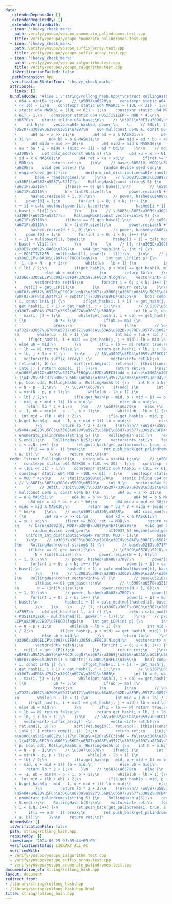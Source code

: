 ```yaml
---
data:
  _extendedDependsOn: []
  _extendedRequiredBy: []
  _extendedVerifiedWith:
  - icon: ':heavy_check_mark:'
    path: verify/yosupo/yosupo_enumerate_palindromes.test.cpp
    title: verify/yosupo/yosupo_enumerate_palindromes.test.cpp
  - icon: ':heavy_check_mark:'
    path: verify/yosupo/yosupo_suffix_array.test.cpp
    title: verify/yosupo/yosupo_suffix_array.test.cpp
  - icon: ':heavy_check_mark:'
    path: verify/yosupo/yosupo_zalgorithm.test.cpp
    title: verify/yosupo/yosupo_zalgorithm.test.cpp
  _isVerificationFailed: false
  _pathExtension: hpp
  _verificationStatusIcon: ':heavy_check_mark:'
  attributes:
    links: []
  bundledCode: "#line 1 \"string/rollong_hash.hpp\"\nstruct RollingHash{\n    using\
    \ u64 = uint64_t;\n\n    // \u5B9A\u6570\n    constexpr static u64 MASK30 = (1UL\
    \ << 30) - 1;\n    constexpr static u64 MASK31 = (1UL << 31) - 1;\n    constexpr\
    \ static u64 MASK61 = (1UL << 61) - 1;\n    constexpr static u64 MOD = (1UL <<\
    \ 61) - 1;\n    constexpr static u64 POSITIVIZER = MOD * 4;\n\n    // static\u5909\
    \u6570\n    static inline u64 base;\n\n    // \u30E1\u30F3\u30D0\u5909\u6570\n\
    \    int N;\n    vector<u64> hashed, power;\n    \n    // 30bit, 31bit\u3067\u533A\
    \u5207\u308B\u639B\u3051\u7B97\n    u64 mul(const u64& a, const u64& b) {\n  \
    \      u64 au = a >> 31;\n        u64 ad = a & MASK31;\n        u64 bu = b >>\
    \ 31;\n        u64 bd = b & MASK31;\n        u64 mid = ad * bu + au * bd;\n  \
    \      u64 midu = mid >> 30;\n        u64 midd = mid & MASK30;\n        return\
    \ au * bu * 2 + midu + (midd << 31) + ad * bd;\n    }\n\n    // mod\u3092\u53D6\
    \u308B\n    u64 calc_mod(const u64& x) {\n        u64 xu = x >> 61;\n        u64\
    \ xd = x & MASK61;\n        u64 ret = xu + xd;\n        if(ret >= MOD) ret -=\
    \ MOD;\n        return ret;\n    }\n\n    // base\u3092[0, MOD)\u304B\u3089\u4E71\
    \u629E\n    void gen_base() {\n        random_device seed_gen;\n        mt19937_64\
    \ engine(seed_gen());\n        uniform_int_distribution<u64> rand(0, MOD - 1);\n\
    \        base = rand(engine);\n    }\n\n    // \u30B3\u30F3\u30B9\u30C8\u30E9\u30AF\
    \u30BF(\u6587\u5B57\u5217)\n    RollingHash(const string& S) {\n        // base\u521D\
    \u671F\u5316\n        if(base == 0) gen_base();\n\n        // \u5909\u6570\u521D\
    \u671F\u5316\n        N = (int)S.size();\n        power.resize(N + 1, 0);\n  \
    \      hashed.resize(N + 1, 0);\n\n        // power, hashed\u8A08\u7B97\n    \
    \    power[0] = 1;\n        for(int i = 0; i < N; i++) {\n            power[i\
    \ + 1] = calc_mod(mul(power[i], base));\n            hashed[i + 1] = calc_mod(mul(hashed[i],\
    \ base) + S[i]);\n        }\n    }\n    // \u30B3\u30F3\u30B9\u30C8\u30E9\u30AF\
    \u30BF(\u6570\u5217)\n    RollingHash(const vector<int>& V) {\n        // base\u521D\
    \u671F\u5316\n        if(base == 0) gen_base();\n\n        // \u5909\u6570\u521D\
    \u671F\u5316\n        N = (int)V.size();\n        power.resize(N + 1, 0);\n  \
    \      hashed.resize(N + 1, 0);\n\n        // power, hashed\u8A08\u7B97\n    \
    \    power[0] = 1;\n        for(int i = 0; i < N; i++) {\n            power[i\
    \ + 1] = mul(power[i], base);\n            hashed[i + 1] = calc_mod(mul(hashed[i],\
    \ base) + V[i]);\n        }\n    }\n    \n    // [l, r)\u306E\u30CF\u30C3\u30B7\
    \u30E5\u3092\u8A08\u7B97\n    u64 get_hash(int l, int r) {\n        return calc_mod(hashed[r]\
    \ + POSITIVIZER - mul(hashed[l], power[r - l]));\n    }\n\n    // p\u59CB\u70B9\
    \u306ELCP\u8A08\u7B97\uFF0CO(logN)\n    int get_LCP(int p) {\n        int lb =\
    \ -1, ub = N - p + 1;\n        while(ub - lb > 1) {\n            int mid = (ub\
    \ + lb) / 2;\n            if(get_hash(p, p + mid) == get_hash(0, mid)) lb = mid;\n\
    \            else ub = mid;\n        }\n        return lb;\n    }\n\n    // \u5168\
    \u3066\u306ELCP\u3092\u8FD4\u3059\uFF0CO(NlogN)\n    vector<int> all_LCP() {\n\
    \        vector<int> ret(N);\n        for(int i = 0; i < N; i++) {\n         \
    \   ret[i] = get_LCP(i);\n        }\n        return ret;\n    }\n\n    // \u6BD4\
    \u8F03\u95A2\u6570\uFF0CO(logN)\u3067i\u3068j\u306E\u63A5\u5C3E\u8F9E\u3092\u6BD4\
    \u8F03\uFF0Csubstr(i) < substr(j)\u3092\u8FD4\u3059\n    bool comp(const int&\
    \ i, const int& j) {\n        if(get_hash(i, i + 1) != get_hash(j, j + 1)) return\
    \ get_hash(i, i + 1) < get_hash(j, j + 1);\n\n        // \u6307\u6570\u63A2\u7D22\
    \u3067\u4E0A\u754C\u3092\u6C7A\u3081\u308B\n        int lb = 0, ub = 1, ma = N\
    \ - max(i, j) + 1;\n        while(get_hash(i, i + ub) == get_hash(j, j + ub))\
    \ {\n            ub *= 5;\n            if(ub >= ma) {\n                ub = ma;\n\
    \                break;\n            }\n        }\n\n        // \u4E8C\u5206\u63A2\
    \u7D22\u3067\u6700\u5927\u5171\u901A\u63A5\u982D\u8F9E\u9577\u3092\u5F97\u308B\
    \n        while(ub - lb > 1) {\n            int mid = (ub + lb) / 2;\n       \
    \     if(get_hash(i, i + mid) == get_hash(j, j + mid)) lb = mid;\n           \
    \ else ub = mid;\n        }\n        if(i + lb == N) return true;\n        if(j\
    \ + lb == N) return false;\n        return get_hash(i + lb, i + lb + 1) < get_hash(j\
    \ + lb, j + lb + 1);\n    }\n\n    // SA\u3092\u8FD4\u3059\uFF0CO(Nlog^2N)\n \
    \   vector<int> suffix_array() {\n        vector<int> ret(N);\n        iota(ret.begin(),\
    \ ret.end(), 0);\n        sort(ret.begin(), ret.end(), [this](const int& i, const\
    \ int& j) { return comp(i, j); });\n        return ret;\n    }\n};\n\n// b\u306F\
    a\u306E\u53CD\u8EE2\u5217\uFF0Cp\u4E2D\u5FC3(odd = false\u306A\u3089p\u3068p +\
    \ 1\u4E2D\u5FC3)\u306E\u56DE\u6587\u306E\u9577\u3055\u3092\u8FD4\u3059\nint get_palindrome(int\
    \ p, bool odd, RollingHash& a, RollingHash& b) {\n    int N = a.N;\n    int q\
    \ = N - p - 1;\n\n    // \u5947\u6570\n    if(odd) {\n        int lb = -1, ub\
    \ = min(N - p, p + 1);\n        while(ub - lb > 1) {\n            int mid = (ub\
    \ + lb) / 2;\n            if(a.get_hash(p - mid, p + mid + 1) == b.get_hash(q\
    \ - mid, q + mid + 1)) lb = mid;\n            else ub = mid;\n        }\n    \
    \    return lb * 2 + 1;\n    }\n    // \u5076\u6570\n    else {\n        int lb\
    \ = -1, ub = min(N - p - 1, p + 1);\n        while(ub - lb > 1) {\n          \
    \  int mid = (lb + ub) / 2;\n            if(a.get_hash(p - mid, p + mid + 2) ==\
    \ b.get_hash(q - mid - 1, q + mid + 1)) lb = mid;\n            else ub = mid;\n\
    \        }\n        return lb * 2 + 2;\n    }\n}\n\n// \u6587\u5B57\u5217S\u306E\
    \u5404\u4E2D\u5FC3\u306E\u6700\u5927\u56DE\u6587\u9577\u3092\u8FD4\u3059\nvector<int>\
    \ enumerate_palindromes(string S) {\n    RollingHash a(S);\n    reverse(S.begin(),\
    \ S.end());\n    RollingHash b(S);\n\n    vector<int> ret;\n    for(int i = 0;\
    \ i < a.N; i++) {\n        ret.push_back(get_palindrome(i, true, a, b));\n   \
    \     if(i == a.N - 1) break;\n        ret.push_back(get_palindrome(i, false,\
    \ a, b));\n    }\n\n    return ret;\n}\n"
  code: "struct RollingHash{\n    using u64 = uint64_t;\n\n    // \u5B9A\u6570\n \
    \   constexpr static u64 MASK30 = (1UL << 30) - 1;\n    constexpr static u64 MASK31\
    \ = (1UL << 31) - 1;\n    constexpr static u64 MASK61 = (1UL << 61) - 1;\n   \
    \ constexpr static u64 MOD = (1UL << 61) - 1;\n    constexpr static u64 POSITIVIZER\
    \ = MOD * 4;\n\n    // static\u5909\u6570\n    static inline u64 base;\n\n   \
    \ // \u30E1\u30F3\u30D0\u5909\u6570\n    int N;\n    vector<u64> hashed, power;\n\
    \    \n    // 30bit, 31bit\u3067\u533A\u5207\u308B\u639B\u3051\u7B97\n    u64\
    \ mul(const u64& a, const u64& b) {\n        u64 au = a >> 31;\n        u64 ad\
    \ = a & MASK31;\n        u64 bu = b >> 31;\n        u64 bd = b & MASK31;\n   \
    \     u64 mid = ad * bu + au * bd;\n        u64 midu = mid >> 30;\n        u64\
    \ midd = mid & MASK30;\n        return au * bu * 2 + midu + (midd << 31) + ad\
    \ * bd;\n    }\n\n    // mod\u3092\u53D6\u308B\n    u64 calc_mod(const u64& x)\
    \ {\n        u64 xu = x >> 61;\n        u64 xd = x & MASK61;\n        u64 ret\
    \ = xu + xd;\n        if(ret >= MOD) ret -= MOD;\n        return ret;\n    }\n\
    \n    // base\u3092[0, MOD)\u304B\u3089\u4E71\u629E\n    void gen_base() {\n \
    \       random_device seed_gen;\n        mt19937_64 engine(seed_gen());\n    \
    \    uniform_int_distribution<u64> rand(0, MOD - 1);\n        base = rand(engine);\n\
    \    }\n\n    // \u30B3\u30F3\u30B9\u30C8\u30E9\u30AF\u30BF(\u6587\u5B57\u5217\
    )\n    RollingHash(const string& S) {\n        // base\u521D\u671F\u5316\n   \
    \     if(base == 0) gen_base();\n\n        // \u5909\u6570\u521D\u671F\u5316\n\
    \        N = (int)S.size();\n        power.resize(N + 1, 0);\n        hashed.resize(N\
    \ + 1, 0);\n\n        // power, hashed\u8A08\u7B97\n        power[0] = 1;\n  \
    \      for(int i = 0; i < N; i++) {\n            power[i + 1] = calc_mod(mul(power[i],\
    \ base));\n            hashed[i + 1] = calc_mod(mul(hashed[i], base) + S[i]);\n\
    \        }\n    }\n    // \u30B3\u30F3\u30B9\u30C8\u30E9\u30AF\u30BF(\u6570\u5217\
    )\n    RollingHash(const vector<int>& V) {\n        // base\u521D\u671F\u5316\n\
    \        if(base == 0) gen_base();\n\n        // \u5909\u6570\u521D\u671F\u5316\
    \n        N = (int)V.size();\n        power.resize(N + 1, 0);\n        hashed.resize(N\
    \ + 1, 0);\n\n        // power, hashed\u8A08\u7B97\n        power[0] = 1;\n  \
    \      for(int i = 0; i < N; i++) {\n            power[i + 1] = mul(power[i],\
    \ base);\n            hashed[i + 1] = calc_mod(mul(hashed[i], base) + V[i]);\n\
    \        }\n    }\n    \n    // [l, r)\u306E\u30CF\u30C3\u30B7\u30E5\u3092\u8A08\
    \u7B97\n    u64 get_hash(int l, int r) {\n        return calc_mod(hashed[r] +\
    \ POSITIVIZER - mul(hashed[l], power[r - l]));\n    }\n\n    // p\u59CB\u70B9\u306E\
    LCP\u8A08\u7B97\uFF0CO(logN)\n    int get_LCP(int p) {\n        int lb = -1, ub\
    \ = N - p + 1;\n        while(ub - lb > 1) {\n            int mid = (ub + lb)\
    \ / 2;\n            if(get_hash(p, p + mid) == get_hash(0, mid)) lb = mid;\n \
    \           else ub = mid;\n        }\n        return lb;\n    }\n\n    // \u5168\
    \u3066\u306ELCP\u3092\u8FD4\u3059\uFF0CO(NlogN)\n    vector<int> all_LCP() {\n\
    \        vector<int> ret(N);\n        for(int i = 0; i < N; i++) {\n         \
    \   ret[i] = get_LCP(i);\n        }\n        return ret;\n    }\n\n    // \u6BD4\
    \u8F03\u95A2\u6570\uFF0CO(logN)\u3067i\u3068j\u306E\u63A5\u5C3E\u8F9E\u3092\u6BD4\
    \u8F03\uFF0Csubstr(i) < substr(j)\u3092\u8FD4\u3059\n    bool comp(const int&\
    \ i, const int& j) {\n        if(get_hash(i, i + 1) != get_hash(j, j + 1)) return\
    \ get_hash(i, i + 1) < get_hash(j, j + 1);\n\n        // \u6307\u6570\u63A2\u7D22\
    \u3067\u4E0A\u754C\u3092\u6C7A\u3081\u308B\n        int lb = 0, ub = 1, ma = N\
    \ - max(i, j) + 1;\n        while(get_hash(i, i + ub) == get_hash(j, j + ub))\
    \ {\n            ub *= 5;\n            if(ub >= ma) {\n                ub = ma;\n\
    \                break;\n            }\n        }\n\n        // \u4E8C\u5206\u63A2\
    \u7D22\u3067\u6700\u5927\u5171\u901A\u63A5\u982D\u8F9E\u9577\u3092\u5F97\u308B\
    \n        while(ub - lb > 1) {\n            int mid = (ub + lb) / 2;\n       \
    \     if(get_hash(i, i + mid) == get_hash(j, j + mid)) lb = mid;\n           \
    \ else ub = mid;\n        }\n        if(i + lb == N) return true;\n        if(j\
    \ + lb == N) return false;\n        return get_hash(i + lb, i + lb + 1) < get_hash(j\
    \ + lb, j + lb + 1);\n    }\n\n    // SA\u3092\u8FD4\u3059\uFF0CO(Nlog^2N)\n \
    \   vector<int> suffix_array() {\n        vector<int> ret(N);\n        iota(ret.begin(),\
    \ ret.end(), 0);\n        sort(ret.begin(), ret.end(), [this](const int& i, const\
    \ int& j) { return comp(i, j); });\n        return ret;\n    }\n};\n\n// b\u306F\
    a\u306E\u53CD\u8EE2\u5217\uFF0Cp\u4E2D\u5FC3(odd = false\u306A\u3089p\u3068p +\
    \ 1\u4E2D\u5FC3)\u306E\u56DE\u6587\u306E\u9577\u3055\u3092\u8FD4\u3059\nint get_palindrome(int\
    \ p, bool odd, RollingHash& a, RollingHash& b) {\n    int N = a.N;\n    int q\
    \ = N - p - 1;\n\n    // \u5947\u6570\n    if(odd) {\n        int lb = -1, ub\
    \ = min(N - p, p + 1);\n        while(ub - lb > 1) {\n            int mid = (ub\
    \ + lb) / 2;\n            if(a.get_hash(p - mid, p + mid + 1) == b.get_hash(q\
    \ - mid, q + mid + 1)) lb = mid;\n            else ub = mid;\n        }\n    \
    \    return lb * 2 + 1;\n    }\n    // \u5076\u6570\n    else {\n        int lb\
    \ = -1, ub = min(N - p - 1, p + 1);\n        while(ub - lb > 1) {\n          \
    \  int mid = (lb + ub) / 2;\n            if(a.get_hash(p - mid, p + mid + 2) ==\
    \ b.get_hash(q - mid - 1, q + mid + 1)) lb = mid;\n            else ub = mid;\n\
    \        }\n        return lb * 2 + 2;\n    }\n}\n\n// \u6587\u5B57\u5217S\u306E\
    \u5404\u4E2D\u5FC3\u306E\u6700\u5927\u56DE\u6587\u9577\u3092\u8FD4\u3059\nvector<int>\
    \ enumerate_palindromes(string S) {\n    RollingHash a(S);\n    reverse(S.begin(),\
    \ S.end());\n    RollingHash b(S);\n\n    vector<int> ret;\n    for(int i = 0;\
    \ i < a.N; i++) {\n        ret.push_back(get_palindrome(i, true, a, b));\n   \
    \     if(i == a.N - 1) break;\n        ret.push_back(get_palindrome(i, false,\
    \ a, b));\n    }\n\n    return ret;\n}"
  dependsOn: []
  isVerificationFile: false
  path: string/rollong_hash.hpp
  requiredBy: []
  timestamp: '2024-06-25 03:39:44+09:00'
  verificationStatus: LIBRARY_ALL_AC
  verifiedWith:
  - verify/yosupo/yosupo_zalgorithm.test.cpp
  - verify/yosupo/yosupo_suffix_array.test.cpp
  - verify/yosupo/yosupo_enumerate_palindromes.test.cpp
documentation_of: string/rollong_hash.hpp
layout: document
redirect_from:
- /library/string/rollong_hash.hpp
- /library/string/rollong_hash.hpp.html
title: string/rollong_hash.hpp
---
```


